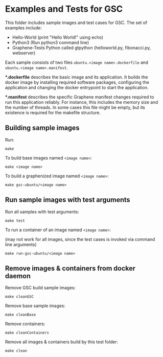 # Examples and Tests for GSC

This folder includes sample images and test cases for GSC. The set of examples include:

* Hello-World (print "Hello World!" using echo)
* Python3 (Run python3 command line)
* Graphene-Tests Python called gtpython (helloworld.py, fibonacci.py, webserver)

Each sample consists of two files `ubuntu.<image name>.dockerfile` and `ubuntu.<image name>.manifest`.

**\*.dockerfile** describes the basic image and its application. It builds the docker image by installing required software packages, configuring the application and changing the docker entrypoint to start the application.

**\*.manifest** describes the specific Graphene manifest changes required to run this application reliably. For instance, this includes the memory size and the number of threads. In some cases this file might be empty, but its existence is required for the makefile structure.

## Building sample images

Run:

```
make
```

To build base images named `<image name>`:

```
make <image name>
```

To build a graphenized image named `<image name>`:

```
make gsc-ubuntu/<image name>
```

## Run sample images with test arguments

Run all samples with test arguments:

```
make test
```

To run a container of an image named `<image name>`:

(may not work for all images, since the test cases is invoked via command line arguments)

```
make run-gsc-ubuntu/<image name>
```

## Remove images & containers from docker daemon

Remove GSC build sample images:

```
make cleanGSC
```

Remove base sample images:

```
make cleanBase
```

Remove containers:

```
make cleanContainers
```

Remove all images & containers build by this test folder:

```
make clean
```